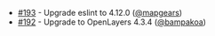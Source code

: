  * [#193](https://github.com/mapgears/ol3-google-maps/pull/193) - Upgrade eslint to 4.12.0 ([@mapgears](https://github.com/mapgears))
 * [#192](https://github.com/mapgears/ol3-google-maps/pull/192) - Upgrade to OpenLayers 4.3.4 ([@bampakoa](https://github.com/bampakoa))
